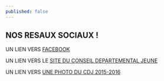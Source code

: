 ```yaml
---
published: false
---
```




## NOS RESAUX SOCIAUX !
UN LIEN VERS [FACEBOOK](https://www.facebook.com/pages/Conseil-d%C3%A9partemental-des-Jeunes-de-la-Gironde/179149812554)

UN LIEN VERS LE [SITE DU CONSEIL DEPARTEMENTAL JEUNE](http://www.gironde.fr/jcms/c_5098/conseil-departemental-des-jeunes)

UN LIEN VERS [UNE PHOTO DU CDJ 2015-2016](http://www.gironde.fr/upload/docs/image/jpeg/2015-11/vignette-cdj-2015.jpg)
